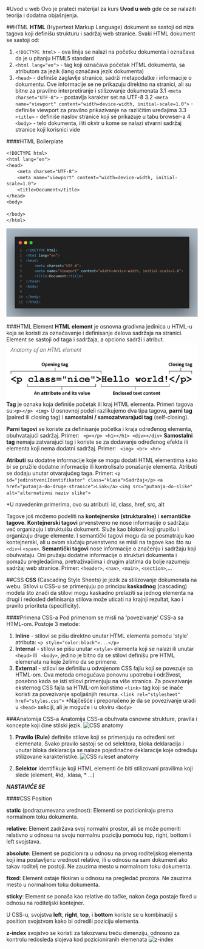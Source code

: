 #Uvod u web
Ovo je prateći materijal za kurs **Uvod u web** gde će se nalaziti teorija i dodatna objašnjenja. 



##HTML 
**HTML** (Hypertext Markup Language) dokument se sastoji od niza tagova koji definišu strukturu i sadržaj web stranice. Svaki HTML dokument se sastoji od: 

1. ``` <!DOCTYPE html> ``` - ova linija se nalazi na početku dokumenta i označava da je u pitanju HTML5 standard
2. ``` <html lang="en"> ``` - tag koji označava početak HTML dokumenta, sa atributom za jezik (lang označava jezik dokumenta)
3. ``` <head> ``` - definiše zaglavlje stranice, sadrži metapodatke i informacije o dokumentu. Ove informacije se ne prikazuju direktno na stranici, ali su bitne za pravilno interpretiranje i stilizovanje dokumenata
    3.1 ``` <meta charset="UTF-8"> ``` - postavlja karakter set na UTF-8
    3.2 ``` <meta name="viewport" content="width=device-width, initial-scale=1.0"> ``` - definiše viewport za pravilno prikazivanje na različitim uređajima
    3.3 ``` <title> ``` - definiše naslov stranice koji se prikazuje u tabu browser-a
4 ``` <body> ``` - telo dokumenta, iliti okvir u kome se nalazi stvarni sadržaj stranice koji korisnici vide

####HTML Boilerplate
``` 
<!DOCTYPE html>
<html lang="en">
<head>
    <meta charset="UTF-8">
    <meta name="viewport" content="width=device-width, initial-scale=1.0">
    <title>Document</title>
</head>
<body>
    
</body>
</html> 
```
![HTML Boilerplate](./dodatno/boilerplate.png)

###HTML Element
**HTML element** je osnovna gradivna jedinica u HTML-u koja se koristi za označavanje i definisanje delova sadržaja na stranici. Element se sastoji od taga i sadržaja, a opciono sadrži i atribut. 
![HTML Element anatomy](./dodatno/anatomy-of-an-html-element.png)
**Tag** je oznaka koja definiše početak ili kraj HTML elementa. Primeri tagova su:``` <p></p> <img> ```
U osnovnoj podeli razlikujemo dva tipa tagova, **parni tag** (paired ili closing tag) i **samostalni / samozatvrarajući tag** (self-closing). 

**Parni tagovi** se koriste za definisanje početka i kraja određenog elementa, obuhvatajući sadržaj. Primer: ``` <p></p> <h1></h1> <div></div>``` 
**Samostalni tag** nemaju zatvarajući tag i koriste se za dodavanje određenog efekta ili elementa koji nema dodatni sadržaj. Primer: ``` <img> <br> <hr>``` 

**Atributi** su dodatne informacije koje se mogu dodati HTML elementima kako bi se pružile dodatne informacije ili kontrolisalo ponašanje elementa. Atributi se dodaju unutar otvarajućeg taga. Primer: 
``` <p id="jedinstveniIdentifikator" class="klasa">Sadržaj</p> ```
``` <a href="putanja-do-druge-stranice">Link</a> ```
``` <img src="putanja-do-slike" alt="alternativni naziv slike"> ```

*U navedenim primerima, ovo su atributi: id, class, href, src, alt

Tagove još možemo podeliti na **kontejnerske (strukturalne)** i **semantičke tagove**. 
**Kontejnerski tagovi** prvenstveno ne nose informacije o sadržaju već organizuju i struktuišu dokument. Služe kao blokovi koji grupišu i organizuju druge elemente. I semantički tagovi mogu da se posmatraju kao kontejnerski, ali u ovom slučaju prvenstveno se misli na tagove kao što su ``` <div> ```i ``` <span> ```. 
**Semantički tagovi** nose informacije o značenju i sadržaju koji obuhvataju. Oni pružaju dodatne informacije o strukturi dokumenta i pomažu pregledačima, pretraživačima i drugim alatima da bolje razumeju sadržaj web stranice. Primer: ``` <header> ```, ``` <nav> ```, ``` <main> ```, ``` <section> ```,... 

##CSS
**CSS** (Cascading Style Sheets) je jezik za stilizovanje dokumenata na webu. Stilovi u CSS-u se primenjuju po principu **kaskadnog** (cascading) modela što znači da stilovi mogu kaskadno prelaziti sa jednog elementa na drugi i redosled definisanja stilova može uticati na krajnji rezultat, kao i pravilo prioriteta (specificity). 

####Primena CSS-a
Pod primenom se misli na 'povezivanje' CSS-a sa HTML-om. Postoje 3 metode: 
1. **Inline** - stilovi se pišu direktno unutar HTML elementa pomoću 'style' atributa: ``` <p style="color:black">...</p> ```
1. **Internal** - stilovi se pišu unutar ``` <style> ``` elementa koji se nalazi ili unutar ``` <head> ``` ili ``` <body>```, jedino je bitno da se stilovi definišu pre HTML elemenata na koje želimo da se primene. 
1. **External** - stilovi se definišu u odvojenom CSS fajlu koji se povezuje sa HTML-om. Ova metoda omogućava ponovnu upotrebu i održivost, posebno kada se isti stilovi primenjuju na više stranica. 
Za povezivanje eksternog CSS fajla sa HTML-om koristimo ``` <link> ``` tag koji se inače koristi za povezivanje spoljašnjih resursa. 
``` <link rel="stylesheet" href="styles.css"> ```
*Najčešće i preporučeno je da se povezivanje uradi u ``` <head> ``` sekciji, ali je moguće i u okviru ``` <body> ```

###Anatomija CSS-a
Anatomija CSS-a obuhvata osnovne strukture, pravila i koncepte koji čine stilski jezik. 
![CSS anatomy](./dodatno/css-anatomy.png)
1. **Pravilo (Rule)** definiše stilove koji se primenjuju na određeni set elemenata. Svako pravilo sastoji se od selektora, bloka deklaracija i unutar bloka deklaracija se nalaze pojedinačne deklaracije koje određuju stilizovane karakteristike. 
![CSS ruleset anatomy](./dodatno/css-ruleset-anatomy.png)

1. **Selektor** identifikuje koji HTML elementi će biti stilizovani pravilima koji slede (element, #id, .klasa, * ...)



***NASTAVIĆE SE***



####CSS Position

**static** (podrazumevana vrednost): Elementi se pozicioniraju prema normalnom toku dokumenta.

**relative**: Element zadržava svoj normalni prostor, ali se može pomeriti relativno u odnosu na svoju normalnu poziciju pomoću top, right, bottom i left svojstava.

**absolute**: Element se pozicionira u odnosu na prvog roditeljskog elementa koji ima postavljenu vrednost relative, ili u odnosu na sam dokument ako takav roditelj ne postoji. Ne zauzima mesto u normalnom toku dokumenta.

**fixed**: Element ostaje fiksiran u odnosu na pregledač prozora. Ne zauzima mesto u normalnom toku dokumenta.

**sticky**: Element se ponaša kao relative do tačke, nakon čega postaje fixed u odnosu na roditeljski kontejner.

U CSS-u, svojstva **left**, **right**, **top**, i **bottom** koriste se u kombinaciji s position svojstvom kako bi odredili poziciju elementa. 

**z-index** svojstvo se koristi za takozvanu treću dimenziju, odnosno za kontrolu redosleda slojeva kod pozicioniranih elemenata
![z-index](./dodatno/z-index.png)


